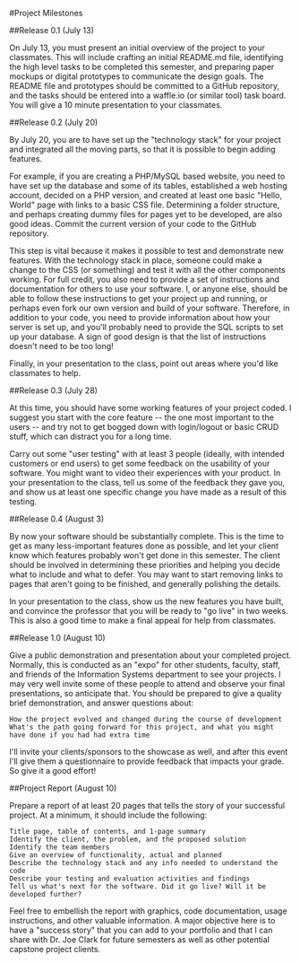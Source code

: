 #Project Milestones

##Release 0.1 (July 13)

On July 13, you must present an initial overview of the project to your classmates. This will include crafting an initial README.md file, identifying the high level tasks to be completed this semester, and preparing paper mockups or digital prototypes to communicate the design goals. The README file and prototypes should be committed to a GitHub repository, and the tasks should be entered into a waffle.io (or similar tool) task board. You will give a 10 minute presentation to your classmates.

##Release 0.2 (July 20)

By July 20, you are to have set up the "technology stack" for your project and integrated all the moving parts, so that it is possible to begin adding features.

For example, if you are creating a PHP/MySQL based website, you need to have set up the database and some of its tables, established a web hosting account, decided on a PHP version, and created at least one basic "Hello, World" page with links to a basic CSS file. Determining a folder structure, and perhaps creating dummy files for pages yet to be developed, are also good ideas. Commit the current version of your code to the GitHub repository.

This step is vital because it makes it possible to test and demonstrate new features. With the technology stack in place, someone could make a change to the CSS (or something) and test it with all the other components working. For full credit, you also need to provide a set of instructions and documentation for others to use your software. I, or anyone else, should be able to follow these instructions to get your project up and running, or perhaps even fork our own version and build of your software. Therefore, in addition to your code, you need to provide information about how your server is set up, and you'll probably need to provide the SQL scripts to set up your database. A sign of good design is that the list of instructions doesn't need to be too long!

Finally, in your presentation to the class, point out areas where you'd like classmates to help.

##Release 0.3 (July 28)

At this time, you should have some working features of your project coded. I suggest you start with the core feature -- the one most important to the users -- and try not to get bogged down with login/logout or basic CRUD stuff, which can distract you for a long time.

Carry out some "user testing" with at least 3 people (ideally, with intended customers or end users) to get some feedback on the usability of your software. You might want to video their experiences with your product. In your presentation to the class, tell us some of the feedback they gave you, and show us at least one specific change you have made as a result of this testing.

##Release 0.4 (August 3)

By now your software should be substantially complete. This is the time to get as many less-important features done as possible, and let your client know which features probably won't get done in this semester. The client should be involved in determining these priorities and helping you decide what to include and what to defer. You may want to start removing links to pages that aren't going to be finished, and generally polishing the details.

In your presentation to the class, show us the new features you have built, and convince the professor that you will be ready to "go live" in two weeks. This is also a good time to make a final appeal for help from classmates.

##Release 1.0 (August 10)

Give a public demonstration and presentation about your completed project. Normally, this is conducted as an "expo" for other students, faculty, staff, and friends of the Information Systems department to see your projects. I may very well invite some of these people to attend and observe your final presentations, so anticipate that. You should be prepared to give a quality brief demonstration, and answer questions about:

    How the project evolved and changed during the course of development
    What's the path going forward for this project, and what you might have done if you had had extra time

I'll invite your clients/sponsors to the showcase as well, and after this event I'll give them a questionnaire to provide feedback that impacts your grade. So give it a good effort!

##Project Report (August 10)

Prepare a report of at least 20 pages that tells the story of your successful project. At a minimum, it should include the following:

    Title page, table of contents, and 1-page summary
    Identify the client, the problem, and the proposed solution
    Identify the team members
    Give an overview of functionality, actual and planned
    Describe the technology stack and any info needed to understand the code
    Describe your testing and evaluation activities and findings
    Tell us what's next for the software. Did it go live? Will it be developed further?

Feel free to embellish the report with graphics, code documentation, usage instructions, and other valuable information. A major objective here is to have a "success story" that you can add to your portfolio and that I can share with Dr. Joe Clark for future semesters as well as other potential capstone project clients.
